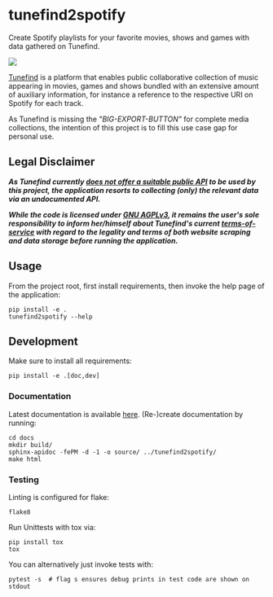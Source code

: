 # tunefind2spotify

Create Spotify playlists for your favorite movies, shows and games with data
gathered on Tunefind.

<div id="badges" align="left">
  <a href="https://github.com/benediktholmes/tunefind2spotify/actions/workflows/unittests.yml">
    <img src=https://github.com/benediktholmes/tunefind2spotify/actions/workflows/unittests.yml/badge.svg>
  </a>
</div>


[Tunefind](https://tunefind.com)
is a platform that enables public collaborative collection of music appearing in
movies, games and shows bundled with an extensive amount of auxiliary
information, for instance a reference to the respective URI on Spotify for each
track.

As Tunefind is missing the *"BIG-EXPORT-BUTTON"* for complete media
collections, the intention of this project is to fill this use case gap for
personal use.

## Legal Disclaimer

***As Tunefind currently
[does not offer a suitable public API](https://www.tunefind.com/product/api)
to be used by this project, the application resorts to collecting (only) the
relevant data via an undocumented API.***

***While the code is licensed under [GNU AGPLv3](LICENSE.md),
it remains the user's sole responsibility to inform her/himself about Tunefind's
current [terms-of-service](https://www.tunefind.com/tos)
with regard to the legality and terms of both website scraping and data storage
before running the application.***

## Usage
From the project root, first install requirements, then invoke the help page of
the application:

```shell script
pip install -e .
tunefind2spotify --help
```

## Development

Make sure to install all requirements:
```shell script
pip install -e .[doc,dev]
```

### Documentation

Latest documentation is available
[here](https://benediktholmes.github.io/tunefind2spotify).
(Re-)create documentation by running:

```shell script
cd docs
mkdir build/
sphinx-apidoc -fePM -d -1 -o source/ ../tunefind2spotify/
make html
```

### Testing

Linting is configured for flake:

```shell script
flake8
```

Run Unittests with tox via:

```shell script
pip install tox
tox
```

You can alternatively just invoke tests with:
```shell script
pytest -s  # flag s ensures debug prints in test code are shown on stdout
```